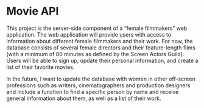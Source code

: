 # Movie API
This project is the server-side component of a “female filmmakers” web application.
The web application will provide users with access to information about different female filmmakers and their work.
For now, the database consists of several female directors and their feature-length films (with a minimum of 80 minutes as defined by the Screen Actors Guild).
Users will be able to sign up, update their personal information, and create a list of their favorite movies.

In the future, I want to update the database with women in other off-screen professions such as writers, cinematographers and production designers and include a function to find a specific person by name and receive general information about them, as well as a list of their work.